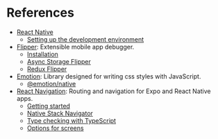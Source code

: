# References

- [React Native](https://reactnative.dev)
  - [Setting up the development environment](https://reactnative.dev/docs/environment-setup)
- [Flipper](https://fbflipper.com): Extensible mobile app debugger.
  - [Installation](https://fbflipper.com/docs/getting-started/#installation)
  - [Async Storage Flipper](https://github.com/Fausto95/rn-async-storage-flipper)
  - [Redux Flipper](https://github.com/jk-gan/redux-flipper)
- [Emotion](https://emotion.sh/docs/introduction): Library designed for writing css styles with JavaScript.
  - [@emotion/native](https://emotion.sh/docs/@emotion/native)
- [React Navigation](https://reactnavigation.org): Routing and navigation for Expo and React Native apps.
  - [Getting started](https://reactnavigation.org/docs/getting-started)
  - [Native Stack Navigator](https://reactnavigation.org/docs/native-stack-navigator)
  - [Type checking with TypeScript](https://reactnavigation.org/docs/typescript)
  - [Options for screens](https://reactnavigation.org/docs/screen-options)
